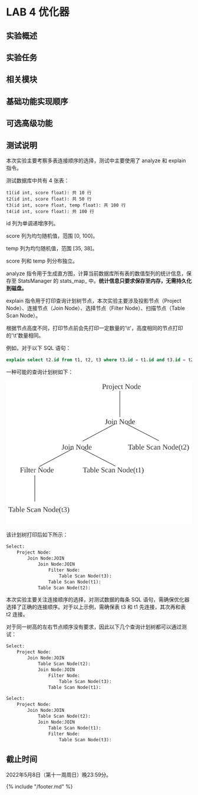 # LAB 4 优化器

## 实验概述

## 实验任务

## 相关模块

## 基础功能实现顺序

## 可选高级功能

## 测试说明

本次实验主要考察多表连接顺序的选择，测试中主要使用了 analyze 和 explain 指令。

测试数据库中共有 4 张表：

```
t1(id int, score float): 共 10 行
t2(id int, score float): 共 50 行
t3(id int, score float, temp float): 共 100 行
t4(id int, score float): 共 100 行
```

id 列为单调递增序列。

score 列为均匀随机值，范围 [0, 100]。

temp 列为均匀随机值，范围 [35, 38]。

score 列和 temp 列分布独立。

analyze 指令用于生成直方图，计算当前数据库所有表的数值型列的统计信息，保存至 StatsManager 的 stats\_map\_ 中。**统计信息只要求保存至内存，无需持久化到磁盘。**

explain 指令用于打印查询计划树节点，本次实验主要涉及投影节点（Project Node）、连接节点（Join Node）、选择节点（Filter Node）、扫描节点（Table Scan Node）。

根据节点高度不同，打印节点前会先打印一定数量的'\t'，高度相同的节点打印的'\t'数量相同。

例如，对于以下 SQL 语句：

```sql
explain select t2.id from t1, t2, t3 where t3.id = t1.id and t3.id = t2.id and t3.score < 30.0 and t3.temp < 36.0;
```

一种可能的查询计划树如下：

![plan_tree](./pics/plan_tree.svg)

该计划树打印后如下所示：

```
Select:
	Project Node:
		Join Node:JOIN
			Join Node:JOIN
				Filter Node:
					Table Scan Node(t3):
				Table Scan Node(t1):
			Table Scan Node(t2):
```

本次实验主要关注连接顺序的选择，对测试数据的每条 SQL 语句，需确保优化器选择了正确的连接顺序。对于以上示例，需确保表 t3 和 t1 先连接，其次再和表 t2 连接。

对于同一树高的左右节点顺序没有要求，因此以下几个查询计划树都可以通过测试：

```
Select:
	Project Node:
		Join Node:JOIN
			Table Scan Node(t2):
			Join Node:JOIN
				Filter Node:
					Table Scan Node(t3):
				Table Scan Node(t1):
```

```
Select:
	Project Node:
		Join Node:JOIN
			Table Scan Node(t2):
			Join Node:JOIN
				Table Scan Node(t1):
				Filter Node:
					Table Scan Node(t3):
```

## 截止时间

2022年5月8日（第十一周周日）晚23:59分。

{% include "/footer.md" %}

